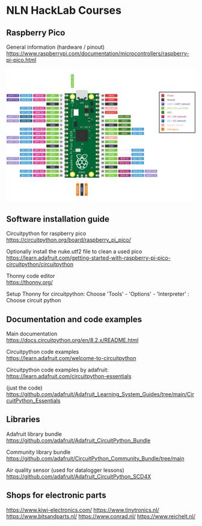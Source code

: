 # NLN HackLab Courses

## Raspberry Pico

General information (hardware / pinout)<br>
https://www.raspberrypi.com/documentation/microcontrollers/raspberry-pi-pico.html

<img src="pico-pinout.svg">

## Software installation guide

Circuitpython for raspberry pico<br>
https://circuitpython.org/board/raspberry_pi_pico/

Optionally install the nuke.utf2 file to clean a used pico<br>
https://learn.adafruit.com/getting-started-with-raspberry-pi-pico-circuitpython/circuitpython

Thonny code editor<br>
https://thonny.org/

Setup Thonny for circuitpython: Choose 'Tools' - 'Options' - 'Interpreter' : Choose circuit python

## Documentation and code examples

Main documentation<br>
https://docs.circuitpython.org/en/8.2.x/README.html

Circuitpython code examples<br>
https://learn.adafruit.com/welcome-to-circuitpython

Circuitpython code examples by adafruit:<br>
https://learn.adafruit.com/circuitpython-essentials

(just the code)<br>
https://github.com/adafruit/Adafruit_Learning_System_Guides/tree/main/CircuitPython_Essentials

## Libraries

Adafruit library bundle
https://github.com/adafruit/Adafruit_CircuitPython_Bundle

Community library bundle
https://github.com/adafruit/CircuitPython_Community_Bundle/tree/main

Air quality sensor (used for datalogger lessons)
https://github.com/adafruit/Adafruit_CircuitPython_SCD4X

## Shops for electronic parts

https://www.kiwi-electronics.com/
https://www.tinytronics.nl/
https://www.bitsandparts.nl/
https://www.conrad.nl/
https://www.reichelt.nl/
